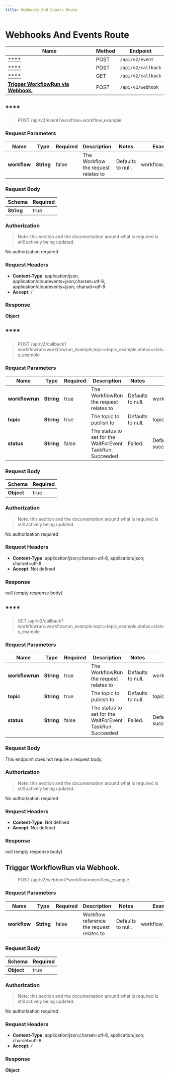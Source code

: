 ```yaml
---
title: Webhooks And Events Route
---
```


# Webhooks And Events Route




| Name | Method | Endpoint |
|------------- | ------------- | -------------|
| [****](#acceptEvent1) | POST | `/api/v2/event` |
| [****](#acceptWaitForEvent) | POST | `/api/v2/callback` |
| [****](#acceptWaitForEvent1) | GET | `/api/v2/callback` |
| [**Trigger WorkflowRun via Webhook.**](#acceptWebhookEvent) | POST | `/api/v2/webhook` |



## ****<a href="#acceptEvent1"></a>

> POST /api/v2/event?workflow=workflow_example


### Request Parameters


| Name | Type | Required | Description | Notes | Example |
| ---- | ---- | -------- | ----------- | --- |---|
| **workflow** | **String** | false | The Workflow the request relates to | Defaults to null. | workflow_example


### Request Body
| Schema | Required | 
| ------ | --- | 
| **String** | true |


### Authorization

> Note: this section and the documentation around what is required is still actively being updated.

No authorization required

### Request Headers

- **Content-Type**: application/json, application/cloudevents+json;charset=utf-8, application/cloudevents+json; charset=utf-8
- **Accept**: */*

### Response

**Object**


## ****<a href="#acceptWaitForEvent"></a>

> POST /api/v2/callback?workflowrun=workflowrun_example,topic=topic_example,status=status_example


### Request Parameters


| Name | Type | Required | Description | Notes | Example |
| ---- | ---- | -------- | ----------- | --- |---|
| **workflowrun** | **String** | true | The WorkflowRun the request relates to | Defaults to null. | workflowrun_example
| **topic** | **String** | true | The topic to publish to | Defaults to null. | topic_example
| **status** | **String** | false | The status to set for the WaitForEvent TaskRun. Succeeded | Failed. | Defaults to succeeded. | status_example


### Request Body
| Schema | Required | 
| ------ | --- | 
| **Object** | true |


### Authorization

> Note: this section and the documentation around what is required is still actively being updated.

No authorization required

### Request Headers

- **Content-Type**: application/json;charset=utf-8, application/json; charset=utf-8
- **Accept**: Not defined

### Response

null (empty response body)


## ****<a href="#acceptWaitForEvent1"></a>

> GET /api/v2/callback?workflowrun=workflowrun_example,topic=topic_example,status=status_example


### Request Parameters


| Name | Type | Required | Description | Notes | Example |
| ---- | ---- | -------- | ----------- | --- |---|
| **workflowrun** | **String** | true | The WorkflowRun the request relates to | Defaults to null. | workflowrun_example
| **topic** | **String** | true | The topic to publish to | Defaults to null. | topic_example
| **status** | **String** | false | The status to set for the WaitForEvent TaskRun. Succeeded | Failed. | Defaults to succeeded. | status_example


### Request Body
This endpoint does not require a request body.

### Authorization

> Note: this section and the documentation around what is required is still actively being updated.

No authorization required

### Request Headers

- **Content-Type**: Not defined
- **Accept**: Not defined

### Response

null (empty response body)


## **Trigger WorkflowRun via Webhook.**<a href="#acceptWebhookEvent"></a>

> POST /api/v2/webhook?workflow=workflow_example


### Request Parameters


| Name | Type | Required | Description | Notes | Example |
| ---- | ---- | -------- | ----------- | --- |---|
| **workflow** | **String** | false | Workflow reference the request relates to | Defaults to null. | workflow_example


### Request Body
| Schema | Required | 
| ------ | --- | 
| **Object** | true |


### Authorization

> Note: this section and the documentation around what is required is still actively being updated.

No authorization required

### Request Headers

- **Content-Type**: application/json;charset=utf-8, application/json; charset=utf-8
- **Accept**: */*

### Response

**Object**

